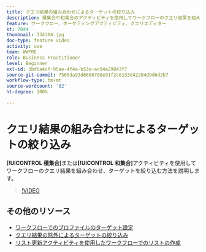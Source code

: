 ```yaml
---
title: クエリ結果の組み合わせによるターゲットの絞り込み
description: 積集合や和集合のアクティビティを使用してワークフローのクエリ結果を組み合わせ、ターゲットを絞り込む方法を説明します。
feature: ワークフロー、ターゲティングアクティビティ、クエリエディター
kt: 7844
thumbnail: 334304.jpg
doc-type: feature video
activity: use
team: WWFRE
role: Business Practitioner
level: Beginner
exl-id: 3bd6a4cf-95ae-4f4a-b53a-ac04a29843f7
source-git-commit: 7505da93d6666780e91f2c6133d42204d9d6d2b7
workflow-type: tm+mt
source-wordcount: '82'
ht-degree: 100%

---
```


# クエリ結果の組み合わせによるターゲットの絞り込み

**[!UICONTROL 積集合]**&#x200B;または&#x200B;**[!UICONTROL 和集合]**&#x200B;アクティビティを使用してワークフローのクエリ結果を組み合わせ、ターゲットを絞り込む方法を説明します。

>[!VIDEO](https://video.tv.adobe.com/v/334304?quality=12)

## その他のリソース

* [ワークフローでのプロファイルのターゲット設定](/help/profile-management/target-profiles-in-a-workflow.md)
* [クエリ結果の除外によるターゲットの絞り込み](/help/process-management/refine-targets-by-excluding-query-results.md)
* [リスト更新アクティビティを使用したワークフローでのリストの作成](/help/process-management/use-the-update-list-activity.md)
